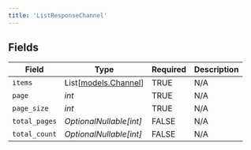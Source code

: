 ```yaml
---
title: 'ListResponseChannel'
---
```



## Fields

| Field                                        | Type                                         | Required                                     | Description                                  |
| -------------------------------------------- | -------------------------------------------- | -------------------------------------------- | -------------------------------------------- |
| `items`                                      | List[[models.Channel](/python-sdk-docs/models/components/channel)] | TRUE                           | N/A                                          |
| `page`                                       | *int*                                        | TRUE                           | N/A                                          |
| `page_size`                                  | *int*                                        | TRUE                           | N/A                                          |
| `total_pages`                                | *OptionalNullable[int]*                      | FALSE                           | N/A                                          |
| `total_count`                                | *OptionalNullable[int]*                      | FALSE                           | N/A                                          |
